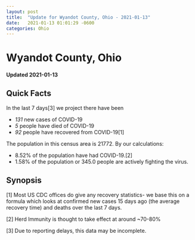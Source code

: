 ```yaml
---
layout: post
title:  "Update for Wyandot County, Ohio - 2021-01-13"
date:   2021-01-13 01:01:29 -0600
categories: Ohio
---
```


# Wyandot County, Ohio
#### Updated 2021-01-13

## Quick Facts

In the last 7 days[3] we project there have been
- *131* new cases of COVID-19
- *5* people have died of COVID-19
- *92* people have recovered from COVID-19[1]

The population in this census area is 21772. By our calculations:
- 8.52% of the population have had COVID-19.[2]
- 1.58% of the population or 345.0 people are actively fighting the virus.

## Synopsis




[1] Most US CDC offices do give any recovery statistics- we base this on a formula which looks at confirmed new cases
15 days ago (the average recovery time) and deaths over the last 7 days.

[2] Herd Immunity is thought to take effect at around ~70-80%

[3] Due to reporting delays, this data may be incomplete.
 
    